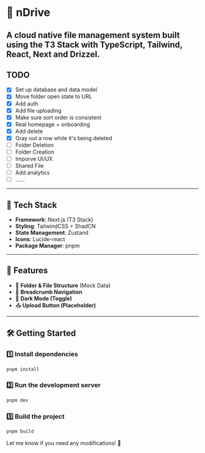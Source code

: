 # 🚀 nDrive

A cloud native file management system built using the **T3 Stack** with **TypeScript, Tailwind, React, Next and Drizzel**.
---

## TODO

- [x] Set up database and data model
- [x] Move folder open state to URL
- [x] Add auth
- [x] Add file uploading
- [x] Make sure sort order is consistent
- [x] Real homepage + onboarding
- [x] Add delete
- [x] Gray out a row while it's being deleted
- [ ] Folder Deletion
- [ ] Folder Creation
- [ ] Imporve UI/UX
- [ ] Shared File
- [ ] Add analytics
- [ ] ......
---

## 📌 Tech Stack
- **Framework**: Next.js (T3 Stack)  
- **Styling**: TailwindCSS + ShadCN  
- **State Management**: Zustand  
- **Icons**: Lucide-react  
- **Package Manager**: pnpm  

---

## 🎯 Features
- 📁 **Folder & File Structure** (Mock Data)  
- 🧭 **Breadcrumb Navigation**  
- 🌙 **Dark Mode (Toggle)**  
- 📤 **Upload Button (Placeholder)**  

---

## 🛠️ Getting Started

### 1️⃣ Install dependencies  
```sh
pnpm install
```

### 2️⃣ Run the development server  
```sh
pnpm dev
```

### 3️⃣ Build the project  
```sh
pnpm build
```

Let me know if you need any modifications! 🚀
